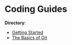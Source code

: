 # Coding Guides

**Directory**:

- [Getting Started](getting-started.md)
- [The Basics of Git](basics-of-git.md)
